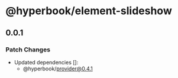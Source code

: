 # @hyperbook/element-slideshow

## 0.0.1

### Patch Changes

- Updated dependencies []:
  - @hyperbook/provider@0.4.1
